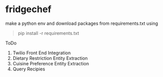 # fridgechef

make a python env and download packages from requirements.txt using

> pip install -r requirements.txt

ToDo
1. Twilio Front End Integration
2. Dietary Restriction Entity Extraction
3. Cuisine Preference Entity Extraction
4. Query Recipies